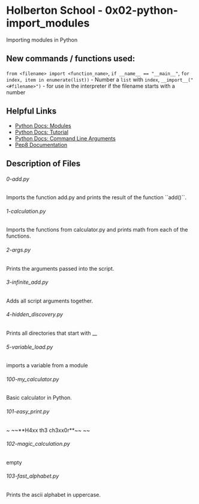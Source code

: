 # Holberton School - 0x02-python-import_modules
Importing modules in Python

## New commands / functions used:
``from <filename> import <function_name>``, ``if __name__ == "__main__"``, ``for index, item in enumerate(list))`` - Number a ``list`` with ``index``, ``__import__("<#filename>")`` - for use in the interpreter if the filename starts with a number

## Helpful Links
* [Python Docs: Modules](https://docs.python.org/3.4/tutorial/modules.html)
* [Python Docs: Tutorial](https://docs.python.org/3.4/tutorial/index.html)
* [Python Docs: Command Line Arguments](https://docs.python.org/3.4/tutorial/stdlib.html#command-line-arguments)
* [Pep8 Documentation](https://www.python.org/dev/peps/pep-0008/)

## Description of Files
<h6>0-add.py</h6>
Imports the function add.py and prints the result of the function ``add()``.

<h6>1-calculation.py</h6>
Imports the functions from calculator.py and prints math from each of the functions.

<h6>2-args.py</h6>
Prints the arguments passed into the script.

<h6>3-infinite_add.py</h6>
Adds all script arguments together.

<h6>4-hidden_discovery.py</h6>
Prints all directories that start with __

<h6>5-variable_load.py</h6>
imports a variable from a module

<h6>100-my_calculator.py</h6>
Basic calculator in Python.

<h6>101-easy_print.py</h6>
~ ~~**H4xx th3 ch3xx0r**~~ ~~

<h6>102-magic_calculation.py</h6>
empty

<h6>103-fast_alphabet.py</h6>
Prints the ascii alphabet in uppercase.
